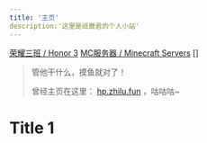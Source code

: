 ```yaml
---
title: '主页'
description:'这里是纸鹿君的个人小站'
---
```


[荣耀三班 / Honor 3](http://zhilu.fun/honor3)
[MC服务器 / Minecraft Servers](http://zhilu.fun/mc)
[]

>管他干什么，摸鱼就对了！
>
>曾经主页在这里： [hp.zhilu.fun](http://hp.zhilu.fun) ，咕咕咕~

# Title 1

